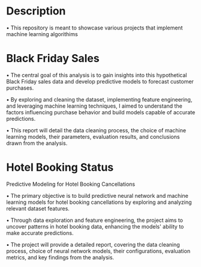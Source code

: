 # Description

•	This repository is meant to showcase various projects that implement machine learning algorithims 

# Black Friday Sales

•	The central goal of this analysis is to gain insights into this hypothetical Black Friday sales data and develop predictive models to forecast customer purchases.

•	By exploring and cleaning the dataset, implementing feature engineering, and leveraging machine learning techniques, I aimed to understand the factors influencing purchase behavior and build models capable of accurate predictions.

•	This report will detail the data cleaning process, the choice of machine learning models, their parameters, evaluation results, and conclusions drawn from the analysis.

# Hotel Booking Status

Predictive Modeling for Hotel Booking Cancellations

•	The primary objective is to build predictive neural network and machine learning models for hotel booking cancellations by exploring and analyzing relevant dataset features.

•	Through data exploration and feature engineering, the project aims to uncover patterns in hotel booking data, enhancing the models' ability to make accurate predictions.

•	The project will provide a detailed report, covering the data cleaning process, choice of neural network models, their configurations, evaluation metrics, and key findings from the analysis.
